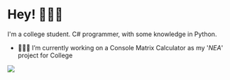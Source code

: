 # Hey! 🙋🏼‍♂️
I'm a college student. C# programmer, with some knowledge in Python.
- 👨🏼‍💻 I’m currently working on a Console Matrix Calculator as my '_NEA_' project for College
<picture>
  <source
    srcset="https://github-readme-stats.vercel.app/api?username=ervinoks&theme=github_dark&rank_icon=github&show_icons=true&hide=prs,issues,contribs"
    media="(prefers-color-scheme: dark)"
  />
  <source
    srcset="https://github-readme-stats.vercel.app/api?username=ervinoks&theme=github&rank_icon=github&show_icons=true&hide=prs,issues,contribs"
    media="(prefers-color-scheme: light), (prefers-color-scheme: no-preference)"
  />
  <img src="https://github-readme-stats.vercel.app/api?username=ervinoks&theme=github&rank_icon=github&show_icons=true&hide=prs,issues,contribs" />
</picture>
